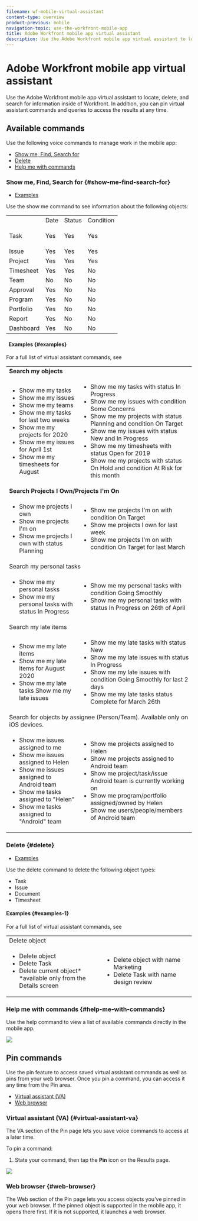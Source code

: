 ```yaml
---
filename: wf-mobile-virtual-assistant
content-type: overview
product-previous: mobile
navigation-topic: use-the-workfront-mobile-app
title: Adobe Workfront mobile app virtual assistant
description: Use the Adobe Workfront mobile app virtual assistant to locate, delete, and search for information inside of Workfront. In addition, you can pin virtual assistant commands and queries to access the results at any time.
---
```


# Adobe Workfront mobile app virtual assistant

Use the Adobe Workfront mobile app virtual assistant to locate, delete, and search for information inside of Workfront. In addition, you can pin virtual assistant commands and queries to access the results at any time.

## Available commands

Use the following voice commands to manage work in the mobile app:

* [Show me, Find, Search for](#show-me-find-search-for) 
* [Delete](#delete) 
* [Help me with commands](#help-me-with-commands)

### Show me, Find, Search for {#show-me-find-search-for}

* [Examples](#examples)

Use the show me command to see information about the following objects:

<table style="table-layout:auto"> 
 <col> 
 <col> 
 <col> 
 <col> 
 <tbody> 
  <tr> 
   <td>&nbsp;</td> 
   <td>Date</td> 
   <td>Status</td> 
   <td>Condition</td> 
  </tr> 
  <tr> 
   <td> <p>Task</p> </td> 
   <td>Yes</td> 
   <td>Yes</td> 
   <td>Yes</td> 
  </tr> 
  <tr> 
   <td>Issue</td> 
   <td>Yes</td> 
   <td>Yes</td> 
   <td>Yes</td> 
  </tr> 
  <tr> 
   <td>Project</td> 
   <td>Yes</td> 
   <td>Yes</td> 
   <td>Yes</td> 
  </tr> 
  <tr> 
   <td>Timesheet</td> 
   <td>Yes</td> 
   <td>Yes</td> 
   <td>No</td> 
  </tr> 
  <tr> 
   <td>Team</td> 
   <td>No</td> 
   <td>No</td> 
   <td>No</td> 
  </tr> 
  <tr> 
   <td>Approval</td> 
   <td>Yes</td> 
   <td>No</td> 
   <td>No</td> 
  </tr> 
  <tr> 
   <td>Program</td> 
   <td>Yes</td> 
   <td>No</td> 
   <td>No</td> 
  </tr> 
  <tr> 
   <td>Portfolio</td> 
   <td>Yes</td> 
   <td>No</td> 
   <td>No</td> 
  </tr> 
  <tr> 
   <td>Report</td> 
   <td>Yes</td> 
   <td>No</td> 
   <td>No</td> 
  </tr> 
  <tr> 
   <td>Dashboard</td> 
   <td>Yes</td> 
   <td>No</td> 
   <td>No</td> 
  </tr> 
 </tbody> 
</table>

#### &nbsp; Examples {#examples}

For a full list of virtual assistant commands, see 

<table style="table-layout:auto"> 
 <col> 
 <col> 
 <tbody> 
  <tr> 
   <td colspan="2"><strong>Search my objects</strong> </td> 
  </tr> 
  <tr> 
   <td> 
    <ul> 
     <li>Show me my tasks</li> 
     <li> Show me my issues </li> 
     <li>Show me my teams </li> 
     <li>Show me my tasks for last two weeks </li> 
     <li>Show me my projects for 2020</li> 
     <li> Show me my issues for April 1st </li> 
     <li>Show me my timesheets for August </li> 
    </ul> </td> 
   <td> 
    <ul> 
     <li>Show me my tasks with status In Progress </li> 
     <li>Show me my issues with condition Some Concerns </li> 
     <li>Show me my projects with status Planning and condition On Target </li> 
     <li>Show me my issues with status New and In Progress </li> 
     <li>Show me my timesheets with status Open for 2019 </li> 
     <li>Show me my projects with status On Hold and condition At Risk for this month </li> 
    </ul> </td> 
  </tr> 
  <tr> 
   <td colspan="2"><strong>Search Projects I Own/Projects I'm On</strong> </td> 
  </tr> 
  <tr> 
   <td> 
    <ul> 
     <li>Show me projects I own </li> 
     <li>Show me projects I'm on </li> 
     <li>Show me projects I own with status Planning </li> 
    </ul> </td> 
   <td> 
    <ul> 
     <li>Show me projects I'm on with condition On Target </li> 
     <li>Show me projects I own for last week </li> 
     <li>Show me projects I'm on with condition On Target for last March </li> 
    </ul> </td> 
  </tr> 
  <tr> 
   <td colspan="2">Search my personal tasks</td> 
  </tr> 
  <tr> 
   <td> 
    <ul> 
     <li>Show me my personal tasks </li> 
     <li>Show me my personal tasks with status In Progress </li> 
    </ul> </td> 
   <td> 
    <ul> 
     <li>Show me my personal tasks with condition Going Smoothly </li> 
     <li>Show me my personal tasks with status In Progress on 26th of April </li> 
    </ul> </td> 
  </tr> 
  <tr> 
   <td colspan="2">Search my late items</td> 
  </tr> 
  <tr> 
   <td> 
    <ul> 
     <li>Show me my late items </li> 
     <li>Show me my late items for August 2020 </li> 
     <li>Show me my late tasks Show me my late issues </li> 
    </ul> </td> 
   <td> 
    <ul> 
     <li>Show me my late tasks with status New </li> 
     <li>Show me my late issues with status In Progress </li> 
     <li>Show me my late issues with condition Going Smoothly for last 2 days </li> 
     <li>Show me my late tasks status Complete for March 26th </li> 
    </ul> </td> 
  </tr> 
  <tr> 
   <td colspan="2">Search for objects by assignee (Person/Team). Available only on iOS devices.</td> 
  </tr> 
  <tr> 
   <td> 
    <ul> 
     <li>Show me issues assigned to me </li> 
     <li>Show me issues assigned to Helen </li> 
     <li>Show me issues assigned to Android team </li> 
     <li>Show me tasks assigned to "Helen" </li> 
     <li>Show me tasks assigned to "Android" team </li> 
    </ul> </td> 
   <td> 
    <ul> 
     <li>Show me projects assigned to Helen </li> 
     <li>Show me projects assigned to Android team </li> 
     <li>Show me project/task/issue Android team is currently working on </li> 
     <li>Show me program/portfolio assigned/owned by Helen </li> 
     <li>Show me users/people/members of Android team </li> 
    </ul> </td> 
  </tr> 
 </tbody> 
</table>

### Delete  {#delete}

* [Examples](#examples)

Use the delete command to delete the following object types:

* Task
* Issue
* Document
* Timesheet

#### Examples {#examples-1}

For a full list of virtual assistant commands, see 

<table style="table-layout:auto"> 
 <col> 
 <col> 
 <tbody> 
  <tr> 
   <td colspan="2">Delete object</td> 
  </tr> 
  <tr> 
   <td> 
    <ul> 
     <li>Delete object</li> 
     <li>Delete Task</li> 
     <li>Delete current object*<br>*available only from the Details screen</li> 
    </ul> </td> 
   <td> 
    <ul> 
     <li>Delete object with name Marketing</li> 
     <li>Delete Task with name design review</li> 
    </ul> </td> 
  </tr> 
 </tbody> 
</table>

### Help me with commands {#help-me-with-commands}

Use the help command to view a list of available commands directly in the mobile app.

![](assets/help-with-va-350x725.png)

## Pin commands

Use the pin feature to access saved virtual assistant commands as well as pins from your web browser. Once you pin a command, you can access it any time from the Pin area.

* [Virtual assistant (VA)](#virtual-assistant-va) 
* [Web browser](#web-browser)

### Virtual assistant (VA) {#virtual-assistant-va}

The VA section of the Pin page lets you save voice commands to access at a later time.

To pin a command:

1. State your command, then tap the **Pin** icon on the Results page.

![](assets/pin-and-save-query--350x285.png)

### Web browser {#web-browser}

The Web section of the Pin page lets you access objects you've pinned in your web browser. If the pinned object is supported in the mobile app, it opens there first. If it is not supported, it launches a web browser.

